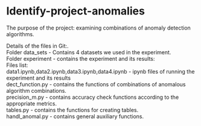 # Identify-project-anomalies

The purpose of the project: examining combinations of anomaly detection algorithms.<br />

Details of the files in Git:.<br />
Folder data_sets - Contains 4 datasets we used in the experiment.<br />
Folder experiment - contains the experiment and its results:<br />
Files list:<br />
data1.ipynb,data2.ipynb,data3.ipynb,data4.ipynb - ipynb files of running the experiment and its results<br />
dect_function.py  - contains the functions of combinations of anomalous algorithm combinations.<br />
precision_m.py - contains accuracy check functions according to the appropriate metrics.<br />
tables.py - contains the functions for creating tables.<br />
handl_anomal.py - contains general auxiliary functions.<br />

